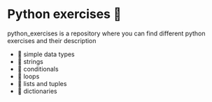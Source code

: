 # Python exercises 🐍
python_exercises is a repository where you can find different python exercises and their description

- 🍕 simple data types
- 🍕 strings
- 🍕 conditionals
- 🍕 loops
- 🍕 lists and tuples
- 🍕 dictionaries
